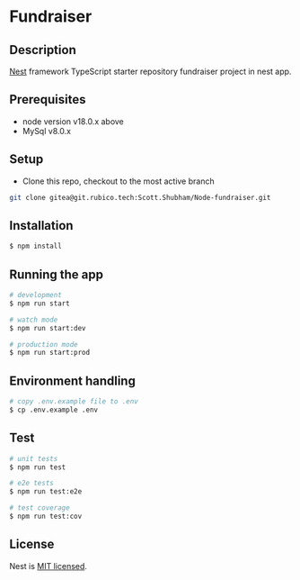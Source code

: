 
# Fundraiser

## Description

[Nest](https://github.com/nestjs/nest) framework TypeScript starter repository fundraiser project in nest app.

## Prerequisites

* node version v18.0.x above
* MySql v8.0.x

## Setup

* Clone this repo, checkout to the most active branch
```bash
git clone gitea@git.rubico.tech:Scott.Shubham/Node-fundraiser.git
```

## Installation

```bash
$ npm install
```

## Running the app

```bash
# development
$ npm run start

# watch mode
$ npm run start:dev

# production mode
$ npm run start:prod
```
## Environment handling

```bash
# copy .env.example file to .env 
$ cp .env.example .env

```


## Test

```bash
# unit tests
$ npm run test

# e2e tests
$ npm run test:e2e

# test coverage
$ npm run test:cov
```
## License

Nest is [MIT licensed](LICENSE).
